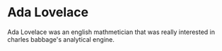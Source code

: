 # Ada Lovelace

Ada Lovelace was an english mathmetician that was really interested in charles babbage's analytical engine. 